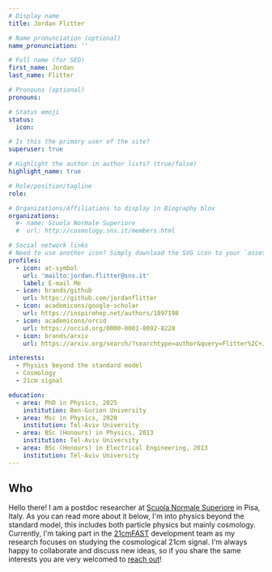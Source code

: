 ```yaml
---
# Display name
title: Jordan Flitter

# Name pronunciation (optional)
name_pronunciation: ''

# Full name (for SEO)
first_name: Jordan
last_name: Flitter

# Pronouns (optional)
pronouns: 

# Status emoji
status:
  icon: 

# Is this the primary user of the site?
superuser: true

# Highlight the author in author lists? (true/false)
highlight_name: true

# Role/position/tagline
role: 

# Organizations/Affiliations to display in Biography blox
organizations:
  #- name: Scuola Normale Superiore
  #  url: http://cosmology.sns.it/members.html

# Social network links
# Need to use another icon? Simply download the SVG icon to your `assets/media/icons/` folder.
profiles:
  - icon: at-symbol
    url: 'mailto:jordan.flitter@sns.it'
    label: E-mail Me
  - icon: brands/github
    url: https://github.com/jordanflitter
  - icon: academicons/google-scholar
    url: https://inspirehep.net/authors/1897198
  - icon: academicons/orcid
    url: https://orcid.org/0000-0001-8092-8228
  - icon: brands/arxiv
    url: https://arxiv.org/search/?searchtype=author&query=Flitter%2C+J

interests:
  - Physics beyond the standard model
  - Cosmology
  - 21cm signal

education:
  - area: PhD in Physics, 2025
    institution: Ben-Gurion University
  - area: Msc in Physics, 2020
    institution: Tel-Aviv University
  - area: BSc (Honours) in Physics, 2013
    institution: Tel-Aviv University
  - area: BSc (Honours) in Electrical Engineering, 2013
    institution: Tel-Aviv University 
---
```


## Who

Hello there! I am a postdoc researcher at [Scuola Normale Superiore](http://cosmology.sns.it/index.html) in Pisa, Italy. As you can read more about it below, I'm into physics beyond the standard model, this includes both particle physics but mainly cosmology. Currently, I'm taking part in the [21cmFAST](https://github.com/21cmfast/21cmFAST) development team as my research focuses on studying the cosmological 21cm signal. I'm always happy to collaborate and discuss new ideas, so if you share the same interests you are very welcomed to [reach out](mailto:jordan.flitter@sns.it)!
